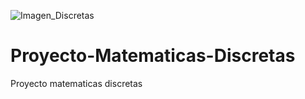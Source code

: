 ![Imagen_Discretas](https://user-images.githubusercontent.com/93603188/156947319-ab475091-26b9-4167-9930-7b534024b936.jpg)




# Proyecto-Matematicas-Discretas
Proyecto matematicas discretas
